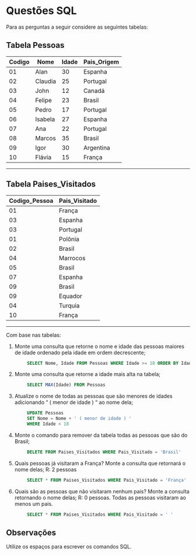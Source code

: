 # Questões SQL

Para as perguntas a seguir considere as seguintes tabelas:

## Tabela Pessoas
| Codigo | Nome    | Idade | Pais_Origem |
|--------|---------|-------|-------------|
| 01     | Alan    | 30    | Espanha     |
| 02     | Claudia | 25    | Portugal    |
| 03     | John    | 12    | Canadá      |
| 04     | Felipe  | 23    | Brasil      |
| 05     | Pedro   | 17    | Portugal    |
| 06     | Isabela | 27    | Espanha     |
| 07     | Ana     | 22    | Portugal    |
| 08     | Marcos  | 35    | Brasil      |
| 09     | Igor    | 30    | Argentina   |
| 10     | Flávia  | 15    | França      |

---

## Tabela Paises_Visitados

| Codigo_Pessoa | Pais_Visitado |
|---------------|---------------|
| 01            | França        |
| 03            | Espanha       |
| 03            | Portugal      |
| 01            | Polônia       |
| 02            | Brasil        |
| 04            | Marrocos      |
| 05            | Brasil        |
| 07            | Espanha       |
| 09            | Brasil        |
| 09            | Equador       |
| 04            | Turquia       |
| 10            | França        |

---

Com base nas tabelas:

1. Monte uma consulta que retorne o nome e idade das pessoas maiores de idade ordenado pela idade em ordem decrescente;
```SQL
        SELECT Nome, Idade FROM Pessoas WHERE Idade >= 18 ORDER BY Idade DESC
```

2. Monte uma consulta que retorne a idade mais alta na tabela;
```SQL
        SELECT MAX(Idade) FROM Pessoas 
```

3. Atualize o nome de todas as pessoas que são menores de idades adicionando “ ( menor de idade ) “ ao nome dela;
```SQL
        UPDATE Pessoas
        SET Nome = Nome + ' ( menor de idade ) '
        WHERE Idade < 18
```

4. Monte o comando para remover da tabela todas as pessoas que são do Brasil;
```SQL
        DELETE FROM Paises_Visitados WHERE Pais_Visitado = 'Brasil'
```

5. Quais pessoas já visitaram a França? Monte a consulta que retornará o nome delas;
R: 2 pessoas
```SQL
        SELECT * FROM Paises_Visitados WHERE Pais_Visitado = 'França'
```

6. Quais são as pessoas que não visitaram nenhum pais? Monte a consulta retornando o nome delas;
R: 0 pessoas. Todas as pessoas visitaram ao menos um pais.
```SQL
        SELECT * FROM Paises_Visitados WHERE Pais_Visitado = ' '
```


## Observações
Utilize os espaços para escrever os comandos SQL.